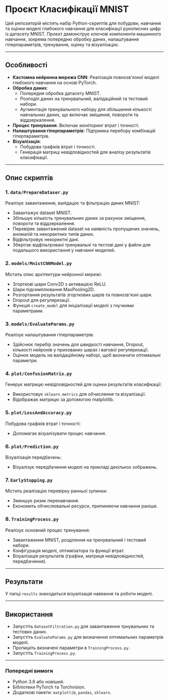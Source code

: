 # Проєкт Класифікації MNIST

Цей репозиторій містить набір Python-скриптів для побудови, навчання та оцінки моделі глибокого навчання для класифікації рукописних цифр із датасету MNIST. Проєкт демонструє ключові компоненти машинного навчання, зокрема попередню обробку даних, налаштування гіперпараметрів, тренування, оцінку та візуалізацію.

---

## Особливості

- **Кастомна нейронна мережа CNN**: Реалізація повнозв'язної моделі глибокого навчання на основі PyTorch.
- **Обробка даних**:
  - Попередня обробка датасету MNIST.
  - Розподіл даних на тренувальний, валідаційний та тестовий набори.
  - Аугментація тренувального набору для збільшення кількості навчальних даних, що включає зміщення, повороти та віддзеркалення.
- **Процес тренування**: Включає моніторинг втрат і точності.
- **Налаштування гіперпараметрів**: Підтримка перебору комбінацій гіперпараметрів.
- **Візуалізація**:
  - Побудова графіків втрат і точності.
  - Генерація матриці невідповідностей для аналізу результатів класифікації.

---

## Опис скриптів

### 1. **`data/PrepareDataser.py`**
Реалізує завантаження, валідацію та фільтрацію даних MNIST:
- Завантажує dataset MNIST.
- Збільшує кількість тренувальних даних за рахунок зміщення, повороти та віддзеркалення.
- Перевіряє завантажений dataset на наявність пропущених значень, аномалій та некоректних типів даних.
- Відфільтровує некоректні дані.
- Зберігає відфільтровані тренувальні та тестові дані у файли для подальшого використання у навчанні моделей.

### 2. **`models/MnistCNNModel.py`**
Містить опис архітектури нейронної мережі:
- Згорткові шари Conv2D з активацією ReLU.
- Шари підсемплювання MaxPooling2D.
- Розгортання результатів згорткових шарів та повнозв'язні шари.
- Dropout для регуляризації.
- Функція `create_model` для ініціалізації моделі з гнучкими параметрами.

### 3. **`models/EvaluateParams.py`**
Реалізує налаштування гіперпараметрів:
- Здійснює перебір значень для швидкості навчання, Dropout, кількості нейронів у прихованих шарах і вагової регуляризації.
- Оцінює модель на валідаційному наборі, щоб визначити оптимальні параметри.

### 4. **`plot/ConfusionMatrix.py`**
Генерує матрицю невідповідностей для оцінки результатів класифікації:
- Використовує `sklearn.metrics` для обчислення та візуалізації.
- Відображає матрицю за допомогою matplotlib.

### 5. **`plot/LossAndAccuracy.py`**
Побудова графіків втрат і точності:
- Допомагає візуалізувати процес навчання.

### 6. **`plot/Prediction.py`**
Візуалізація передбачень:
- Візуалізує передбачення моделі на прикладі декількох зображень.

### 7. **`EarlyStopping.py`**
Містить реалізацію перевірку ранньої зупинки:
- Зменшує ризик перенавчання.
- Економить обчислювальні ресурси, припиняючи навчання раніше.

### 8. **`TrainingProcess.py`**
Реалізує основний процес тренування:
- Завантаження MNIST, розділення на тренувальний і тестовий набори.
- Конфігурація моделі, оптимізатора та функції втрат.
- Візуалізація результатів (графіки, матриця невідповідностей, передбачення).

---

## Результати

У папці `results` знаходиться візуалізація навяання та роботи моделі.

---

## Використання
- Запустіть `DatasetFiltration.py` для завантаження трнувальних та тестових даних.
- Запустіть `EvaluateParams.py` для визначення оптимальних параметрів моделі.
- Пропишіть визначені параметри в `TrainingProcess.py`.
- Запустіть `TrainingProcess.py`.

---

### Попередні вимоги
- Python 3.8 або новіший.
- Бібліотеки PyTorch та Torchvision.
- Додаткові пакети: `matplotlib`, `pandas`, `sklearn`.

